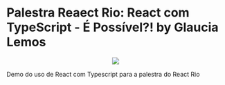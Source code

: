 # Palestra Reaect Rio: React com TypeScript - É Possível?! by Glaucia Lemos

<p align="center">
  <img src="https://imgur.com/251SJwL.gif"/>  
</p>



Demo do uso de React com Typescript para a palestra do React Rio



